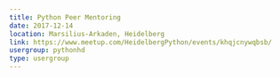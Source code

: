 ```yaml
---
title: Python Peer Mentoring
date: 2017-12-14
location: Marsilius-Arkaden, Heidelberg
link: https://www.meetup.com/HeidelbergPython/events/khqjcnywqbsb/
usergroup: pythonhd
type: usergroup
---
```

